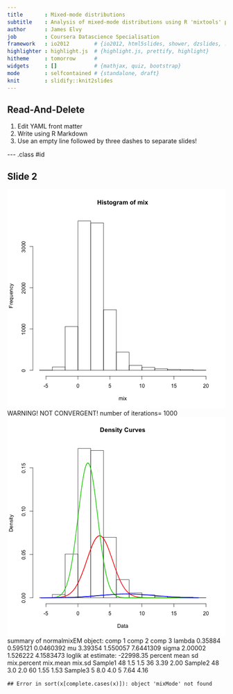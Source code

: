 ```yaml
---
title       : Mixed-mode distributions
subtitle    : Analysis of mixed-mode distributions using R 'mixtools' package
author      : James Elvy
job         : Coursera Datascience Specialisation
framework   : io2012        # {io2012, html5slides, shower, dzslides, ...}
highlighter : highlight.js  # {highlight.js, prettify, highlight}
hitheme     : tomorrow      # 
widgets     : []            # {mathjax, quiz, bootstrap}
mode        : selfcontained # {standalone, draft}
knit        : slidify::knit2slides
---
```


## Read-And-Delete

1. Edit YAML front matter
2. Write using R Markdown
3. Use an empty line followed by three dashes to separate slides!

--- .class #id 

## Slide 2
![plot of chunk unnamed-chunk-1](assets/fig/unnamed-chunk-1-1.png)WARNING! NOT CONVERGENT! 
number of iterations= 1000 
![plot of chunk unnamed-chunk-1](assets/fig/unnamed-chunk-1-2.png)summary of normalmixEM object:
        comp 1   comp 2    comp 3
lambda 0.35884 0.595121 0.0460392
mu     3.39354 1.550057 7.6441309
sigma  2.00002 1.526222 4.1583473
loglik at estimate:  -22998.35 
        percent mean  sd mix.percent mix.mean mix.sd
Sample1      48  1.5 1.5          36     3.39   2.00
Sample2      48  3.0 2.0          60     1.55   1.53
Sample3       5  8.0 4.0           5     7.64   4.16

```
## Error in sort(x[complete.cases(x)]): object 'mixMode' not found
```




